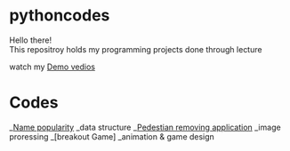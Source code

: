 # pythoncodes
Hello there!\
This repositroy holds my programming projects done through lecture 

watch my [Demo vedios](https://www.youtube.com/playlist?app=desktop&list=PL6FWNwNPGCE56gP3lxhYPLoUbqE_unUiP)

# Codes 
_[Name popularity](https://github.com/miens37/pythoncodes/blob/main/python/babygraphics.py)
  _data structure
_[Pedestian removing application]()
 _image proressing
 _[breakout Game]
  _animation & game design
